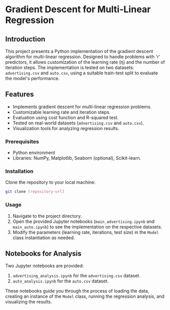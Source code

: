 
# Gradient Descent for Multi-Linear Regression

## Introduction

This project presents a Python implementation of the gradient descent algorithm for multi-linear regression. Designed to handle problems with 'r' predictors, it allows customization of the learning rate (η) and the number of iteration steps. The implementation is tested on two datasets: `advertising.csv` and `auto.csv`, using a suitable train-test split to evaluate the model's performance.

## Features

- Implements gradient descent for multi-linear regression problems.
- Customizable learning rate and iteration steps.
- Evaluation using cost function and R-squared test.
- Tested on real-world datasets (`advertising.csv` and `auto.csv`).
- Visualization tools for analyzing regression results.


### Prerequisites

- Python environment 
- Libraries: NumPy, Matplotlib, Seaborn (optional), Scikit-learn.

### Installation

Clone the repository to your local machine:

```bash
git clone [repository-url]
```

### Usage

1. Navigate to the project directory.
2. Open the provided Jupyter notebooks (`main_advertising.ipynb` and `main_auto.ipynb`) to see the implementation on the respective datasets.
3. Modify the parameters (learning rate, iterations, test size) in the `Model` class instantiation as needed.



## Notebooks for Analysis

Two Jupyter notebooks are provided:

1. `advertising_analysis.ipynb` for the `advertising.csv` dataset.
2. `auto_analysis.ipynb` for the `auto.csv` dataset.

These notebooks guide you through the process of loading the data, creating an instance of the `Model` class, running the regression analysis, and visualizing the results.
